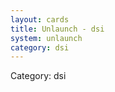 ```yaml
---
layout: cards
title: Unlaunch - dsi
system: unlaunch
category: dsi
---
```

<div class="alert alert-secondary mb-4"><span class="i18n innerHTML-category">Category: </span><span class="i18n innerHTML-cat-dsi">dsi</span></div>
